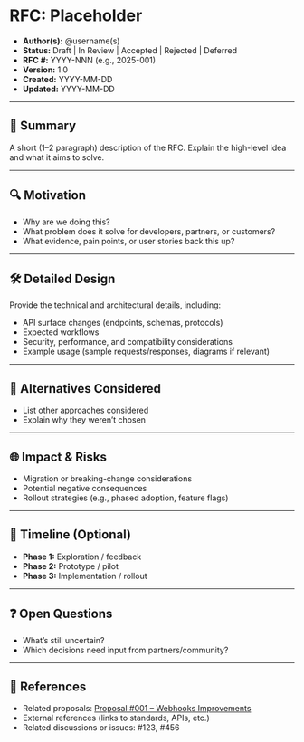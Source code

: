 # RFC: Placeholder

- **Author(s):** @username(s)  
- **Status:** Draft | In Review | Accepted | Rejected | Deferred  
- **RFC #:** YYYY-NNN (e.g., 2025-001)  
- **Version:** 1.0  
- **Created:** YYYY-MM-DD  
- **Updated:** YYYY-MM-DD  

---

## 🎯 Summary

A short (1–2 paragraph) description of the RFC. Explain the high-level idea and what it aims to solve.  

---

## 🔍 Motivation

- Why are we doing this?  
- What problem does it solve for developers, partners, or customers?  
- What evidence, pain points, or user stories back this up?  

---

## 🛠️ Detailed Design

Provide the technical and architectural details, including:  

- API surface changes (endpoints, schemas, protocols)  
- Expected workflows  
- Security, performance, and compatibility considerations  
- Example usage (sample requests/responses, diagrams if relevant)  

---

## 🔄 Alternatives Considered

- List other approaches considered  
- Explain why they weren’t chosen  

---

## 🌐 Impact & Risks

- Migration or breaking-change considerations  
- Potential negative consequences  
- Rollout strategies (e.g., phased adoption, feature flags)  

---

## 📅 Timeline (Optional)

- **Phase 1:** Exploration / feedback  
- **Phase 2:** Prototype / pilot  
- **Phase 3:** Implementation / rollout  

---

## ❓ Open Questions

- What’s still uncertain?  
- Which decisions need input from partners/community?  

---

## 📎 References

- Related proposals: [Proposal #001 – Webhooks Improvements](../proposals/2025/001-webhooks-improvements.md)  
- External references (links to standards, APIs, etc.)  
- Related discussions or issues: #123, #456  
